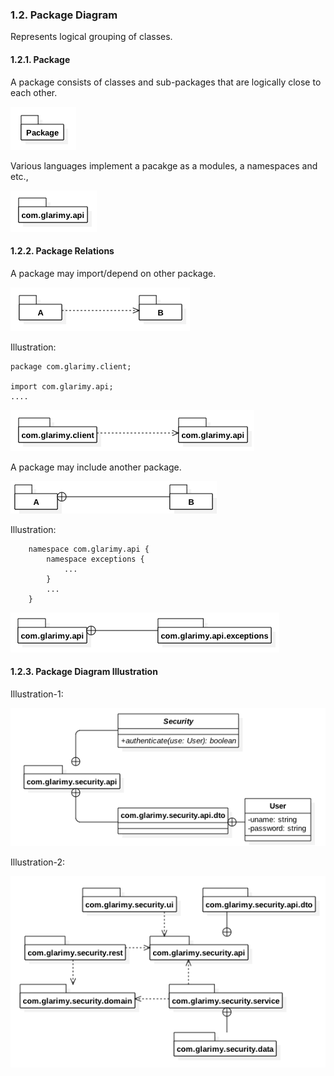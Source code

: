### 1.2. Package Diagram ###
Represents logical grouping of classes.

#### 1.2.1. Package ####
A package consists of classes and sub-packages that are logically close to each other.

![Class](notation/packages/package-1.png)

Various languages implement a pacakge as a modules, a namespaces and etc.,

![Class](notation/packages/package-2.png)

#### 1.2.2. Package Relations ####
A package may import/depend on other package.

![Class](notation/packages/package-use-1.png)

Illustration: 

```
package com.glarimy.client;

import com.glarimy.api;
....

```

![Class](notation/packages/package-use-2.png)

A package may include another package.

![Class](notation/packages/package-contain-1.png)

Illustration: 
```
    namespace com.glarimy.api {
        namespace exceptions {
            ...
        }
        ...
    }
```

![Class](notation/packages/package-contain-2.png)

#### 1.2.3. Package Diagram Illustration ####

Illustration-1: 

![Class](notation/packages/package-classes.png)

Illustration-2:

![Class](notation/packages/package-illustration.png)